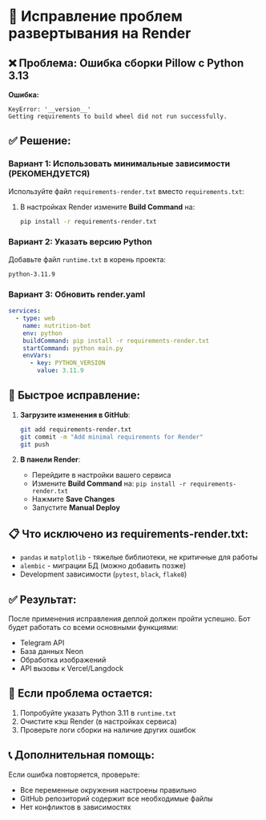 # 🔧 Исправление проблем развертывания на Render

## ❌ Проблема: Ошибка сборки Pillow с Python 3.13

**Ошибка:**
```
KeyError: '__version__'
Getting requirements to build wheel did not run successfully.
```

## ✅ Решение:

### Вариант 1: Использовать минимальные зависимости (РЕКОМЕНДУЕТСЯ)
Используйте файл `requirements-render.txt` вместо `requirements.txt`:

1. В настройках Render измените **Build Command** на:
   ```bash
   pip install -r requirements-render.txt
   ```

### Вариант 2: Указать версию Python
Добавьте файл `runtime.txt` в корень проекта:
```
python-3.11.9
```

### Вариант 3: Обновить render.yaml
```yaml
services:
  - type: web
    name: nutrition-bot
    env: python
    buildCommand: pip install -r requirements-render.txt
    startCommand: python main.py
    envVars:
      - key: PYTHON_VERSION
        value: 3.11.9
```

## 🚀 Быстрое исправление:

1. **Загрузите изменения в GitHub**:
   ```bash
   git add requirements-render.txt
   git commit -m "Add minimal requirements for Render"
   git push
   ```

2. **В панели Render**:
   - Перейдите в настройки вашего сервиса
   - Измените **Build Command** на: `pip install -r requirements-render.txt`
   - Нажмите **Save Changes**
   - Запустите **Manual Deploy**

## 📋 Что исключено из requirements-render.txt:

- `pandas` и `matplotlib` - тяжелые библиотеки, не критичные для работы
- `alembic` - миграции БД (можно добавить позже)
- Development зависимости (`pytest`, `black`, `flake8`)

## ✅ Результат:

После применения исправления деплой должен пройти успешно. Бот будет работать со всеми основными функциями:
- Telegram API
- База данных Neon
- Обработка изображений
- API вызовы к Vercel/Langdock

## 🔄 Если проблема остается:

1. Попробуйте указать Python 3.11 в `runtime.txt`
2. Очистите кэш Render (в настройках сервиса)
3. Проверьте логи сборки на наличие других ошибок

## 📞 Дополнительная помощь:

Если ошибка повторяется, проверьте:
- Все переменные окружения настроены правильно
- GitHub репозиторий содержит все необходимые файлы
- Нет конфликтов в зависимостях

